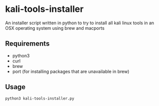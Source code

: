# kali-tools-installer
An installer script written in python to try to install all kali linux tools in an OSX operating system using brew and macports

## Requirements
- python3
- curl
- brew
- port (for installing packages that are unavailable in brew)

## Usage
`python3 kali-tools-installer.py`
